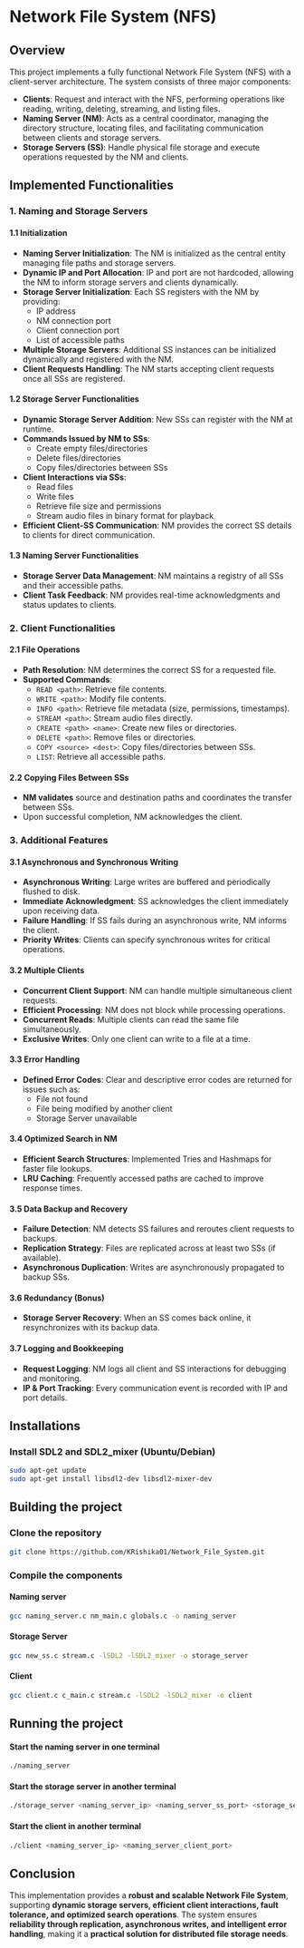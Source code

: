 # Network File System (NFS)

## Overview

This project implements a fully functional Network File System (NFS) with a client-server architecture. The system consists of three major components:

- **Clients**: Request and interact with the NFS, performing operations like reading, writing, deleting, streaming, and listing files.
- **Naming Server (NM)**: Acts as a central coordinator, managing the directory structure, locating files, and facilitating communication between clients and storage servers.
- **Storage Servers (SS)**: Handle physical file storage and execute operations requested by the NM and clients.

## Implemented Functionalities

### 1. Naming and Storage Servers

#### 1.1 Initialization

- **Naming Server Initialization**: The NM is initialized as the central entity managing file paths and storage servers.
- **Dynamic IP and Port Allocation**: IP and port are not hardcoded, allowing the NM to inform storage servers and clients dynamically.
- **Storage Server Initialization**: Each SS registers with the NM by providing:
  - IP address
  - NM connection port
  - Client connection port
  - List of accessible paths
- **Multiple Storage Servers**: Additional SS instances can be initialized dynamically and registered with the NM.
- **Client Requests Handling**: The NM starts accepting client requests once all SSs are registered.

#### 1.2 Storage Server Functionalities

- **Dynamic Storage Server Addition**: New SSs can register with the NM at runtime.
- **Commands Issued by NM to SSs**:
  - Create empty files/directories
  - Delete files/directories
  - Copy files/directories between SSs
- **Client Interactions via SSs**:
  - Read files
  - Write files
  - Retrieve file size and permissions
  - Stream audio files in binary format for playback
- **Efficient Client-SS Communication**: NM provides the correct SS details to clients for direct communication.

#### 1.3 Naming Server Functionalities

- **Storage Server Data Management**: NM maintains a registry of all SSs and their accessible paths.
- **Client Task Feedback**: NM provides real-time acknowledgments and status updates to clients.

### 2. Client Functionalities

#### 2.1 File Operations

- **Path Resolution**: NM determines the correct SS for a requested file.
- **Supported Commands**:
  - `READ <path>`: Retrieve file contents.
  - `WRITE <path>`: Modify file contents.
  - `INFO <path>`: Retrieve file metadata (size, permissions, timestamps).
  - `STREAM <path>`: Stream audio files directly.
  - `CREATE <path> <name>`: Create new files or directories.
  - `DELETE <path>`: Remove files or directories.
  - `COPY <source> <dest>`: Copy files/directories between SSs.
  - `LIST`: Retrieve all accessible paths.

#### 2.2 Copying Files Between SSs

- **NM validates** source and destination paths and coordinates the transfer between SSs.
- Upon successful completion, NM acknowledges the client.

### 3. Additional Features

#### 3.1 Asynchronous and Synchronous Writing

- **Asynchronous Writing**: Large writes are buffered and periodically flushed to disk.
- **Immediate Acknowledgment**: SS acknowledges the client immediately upon receiving data.
- **Failure Handling**: If SS fails during an asynchronous write, NM informs the client.
- **Priority Writes**: Clients can specify synchronous writes for critical operations.

#### 3.2 Multiple Clients

- **Concurrent Client Support**: NM can handle multiple simultaneous client requests.
- **Efficient Processing**: NM does not block while processing operations.
- **Concurrent Reads**: Multiple clients can read the same file simultaneously.
- **Exclusive Writes**: Only one client can write to a file at a time.

#### 3.3 Error Handling

- **Defined Error Codes**: Clear and descriptive error codes are returned for issues such as:
  - File not found
  - File being modified by another client
  - Storage Server unavailable

#### 3.4 Optimized Search in NM

- **Efficient Search Structures**: Implemented Tries and Hashmaps for faster file lookups.
- **LRU Caching**: Frequently accessed paths are cached to improve response times.

#### 3.5 Data Backup and Recovery

- **Failure Detection**: NM detects SS failures and reroutes client requests to backups.
- **Replication Strategy**: Files are replicated across at least two SSs (if available).
- **Asynchronous Duplication**: Writes are asynchronously propagated to backup SSs.

#### 3.6 Redundancy (Bonus)

- **Storage Server Recovery**: When an SS comes back online, it resynchronizes with its backup data.

#### 3.7 Logging and Bookkeeping

- **Request Logging**: NM logs all client and SS interactions for debugging and monitoring.
- **IP & Port Tracking**: Every communication event is recorded with IP and port details.


## Installations
### Install SDL2 and SDL2_mixer (Ubuntu/Debian)
```sh
sudo apt-get update
sudo apt-get install libsdl2-dev libsdl2-mixer-dev
```

## Building the project
### Clone the repository
```sh
git clone https://github.com/KRishika01/Network_File_System.git
```

### Compile the components
#### Naming server
```sh
gcc naming_server.c nm_main.c globals.c -o naming_server
```

#### Storage Server
``` sh
gcc new_ss.c stream.c -lSDL2 -lSDL2_mixer -o storage_server
```

#### Client
``` sh
gcc client.c c_main.c stream.c -lSDL2 -lSDL2_mixer -o client
```

## Running the project 
#### Start the naming server in one terminal
``` sh
./naming_server
```

#### Start the storage server in another terminal
``` sh
./storage_server <naming_server_ip> <naming_server_ss_port> <storage_server_ip> <storage_server_nm_port> <storage_server_client_port>
```

#### Start the client in another terminal
``` sh
./client <naming_server_ip> <naming_server_client_port>
``` 

## Conclusion

This implementation provides a **robust and scalable Network File System**, supporting **dynamic storage servers, efficient client interactions, fault tolerance, and optimized search operations**. The system ensures **reliability through replication, asynchronous writes, and intelligent error handling**, making it a **practical solution for distributed file storage needs**.

